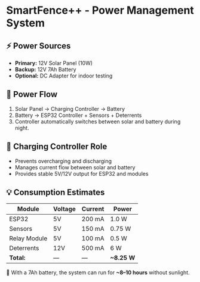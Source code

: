 # SmartFence++ - Power Management System

## ⚡ Power Sources
- **Primary:** 12V Solar Panel (10W)
- **Backup:** 12V 7Ah Battery
- **Optional:** DC Adapter for indoor testing

## 🔋 Power Flow
1. Solar Panel → Charging Controller → Battery
2. Battery → ESP32 Controller + Sensors + Deterrents
3. Controller automatically switches between solar and battery during night.

## 🔌 Charging Controller Role
- Prevents overcharging and discharging
- Manages current flow between solar and battery
- Provides stable 5V/12V output for ESP32 and modules

## 💡 Consumption Estimates
| Module | Voltage | Current | Power |
|---------|----------|----------|--------|
| ESP32 | 5V | 200 mA | 1.0 W |
| Sensors | 5V | 150 mA | 0.75 W |
| Relay Module | 5V | 100 mA | 0.5 W |
| Deterrents | 12V | 500 mA | 6 W |
| **Total:** | — | — | **~8.25 W** |

🔋 With a 7Ah battery, the system can run for **~8–10 hours** without sunlight.
